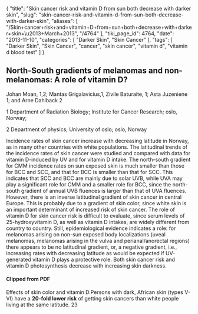 {
    "title": "Skin cancer risk and vitamin D from sun both decrease with darker skin",
    "slug": "skin-cancer-risk-and-vitamin-d-from-sun-both-decrease-with-darker-skin",
    "aliases": [
        "/Skin+cancer+risk+and+vitamin+D+from+sun+both+decrease+with+darker+skin+\u2013+March+2013",
        "/4764"
    ],
    "tiki_page_id": 4764,
    "date": "2013-11-10",
    "categories": [
        "Darker Skin",
        "Skin Cancer"
    ],
    "tags": [
        "Darker Skin",
        "Skin Cancer",
        "cancer",
        "skin cancer",
        "vitamin d",
        "vitamin d blood test"
    ]
}


## North-South gradients of melanomas and non-melanomas: A role of vitamin D?

Johan Moan, 1,2; Mantas Grigalavicius,1, Zivile Baturaite, 1; Asta Juzeniene 1; and Arne Dahlback 2 

1 Department of Radiation Biology; Institute for Cancer Research; oslo, Norway; 

2 Department of physics; University of oslo; oslo, Norway

Incidence rates of skin cancer increase with decreasing latitude in Norway, as in many other countries with white populations. The latitudinal trends of the incidence rates of skin cancer were studied and compared with data for vitamin D-induced by UV and for vitamin D intake. The north-south gradient for CMM incidence rates on sun exposed skin is much smaller than those for BCC and SCC, and that for BCC is smaller than that for SCC. This indicates that SCC and BCC are mainly due to solar UVB, while UVA may play a significant role for CMM and a smaller role for BCC, since the north-south gradient of annual UVB fluences is larger than that of UVA fluences. However, there is an inverse latitudinal gradient of skin cancer in central Europe. This is probably due to a gradient of skin color, since white skin is an important determinant of increased risk of skin cancer. The role of vitamin D for skin cancer risk is difficult to evaluate, since serum levels of 25-hydroxyvitamin D, as well as vitamin D intakes, are widely different from country to country. Still, epidemiological evidence indicates a role: for melanomas arising on non-sun exposed body localizations (uveal melanomas, melanomas arising in the vulva and perianal/anorectal regions) there appears to be no latitudinal gradient, or, a negative gradient, i.e., increasing rates with decreasing latitude as would be expected if UV-generated vitamin D plays a protective role. Both skin cancer risk and vitamin D photosynthesis decrease with increasing skin darkness.

#### Clipped from PDF

Effects of skin color and vitamin D.Persons with dark, African skin (types V-VI) have a  **20-fold lower risk**  of getting skin cancers than white people living at the same latitude. 23